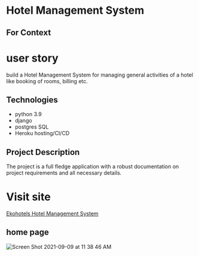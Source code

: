 # Hotel Management System
## For Context
# user story
 build a Hotel Management System for managing general activities of a hotel like booking of rooms, billing etc.

## Technologies
- python 3.9
- django 
- postgres SQL
- Heroku hosting/CI/CD

## Project Description
The project is a full fledge application with a robust documentation on project requirements and all necessary details.


# Visit site
<a href="http://ekohotel.herokuapp.com/"> Ekohotels Hotel Management System </a>

## home page
![Screen Shot 2021-09-09 at 11 38 46 AM](https://user-images.githubusercontent.com/81101034/132671717-a9c62685-8a6f-44c7-ab7a-ce3429123098.png)
